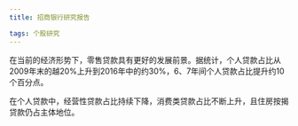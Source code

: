 ```yaml
---
title: 招商银行研究报告

tags: 个股研究
---
```


在当前的经济形势下，零售贷款具有更好的发展前景。据统计，个人贷款占比从2009年末的越20%上升到2016年中的约30%，6、7年间个人贷款占比提升约10个百分点。

在个人贷款中，经营性贷款占比持续下降，消费类贷款占比不断上升，且住房按揭贷款仍占主体地位。